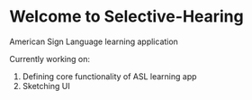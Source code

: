 # Welcome to Selective-Hearing
American Sign Language learning application

Currently working on:
1.    Defining core functionality of ASL learning app
2.    Sketching UI
